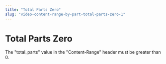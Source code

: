 ```yaml
---
title: "Total Parts Zero"
slug: "video-content-range-by-part-total-parts-zero-1"
---
```


Total Parts Zero
================

The "total_parts" value in the "Content-Range" header must be greater than 0.
